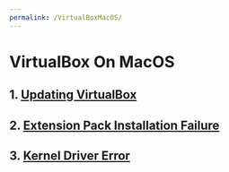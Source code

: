 ```yaml
---
permalink: /VirtualBoxMacOS/
---
```


# VirtualBox On MacOS

## 1. [Updating VirtualBox](https://FXDROS.github.io/os212/UpdateVirtualBox/)

## 2. [Extension Pack Installation Failure](https://FXDROS.github.io/os212/ExtensionError/)

## 3. [Kernel Driver Error](https://FXDROS.github.io/os212/KernelError/)
